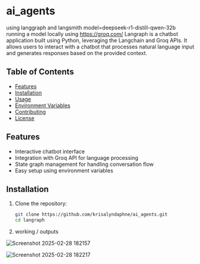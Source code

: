 # ai_agents
using langgraph and langsmith 
model=deepseek-r1-distill-qwen-32b
running a model locally using https://groq.com/
Langraph is a chatbot application built using Python, leveraging the Langchain and Groq APIs. It allows users to interact with a chatbot that processes natural language input and generates responses based on the provided context.

## Table of Contents

- [Features](#features)
- [Installation](#installation)
- [Usage](#usage)
- [Environment Variables](#environment-variables)
- [Contributing](#contributing)
- [License](#license)

## Features

- Interactive chatbot interface
- Integration with Groq API for language processing
- State graph management for handling conversation flow
- Easy setup using environment variables

## Installation

1. Clone the repository:

   ```bash
   git clone https://github.com/krisalyndaphne/ai_agents.git
   cd langraph

2. working / outputs
   
![Screenshot 2025-02-28 182157](https://github.com/user-attachments/assets/780849d7-49d6-412b-ba3f-d310af49137c)

 

![Screenshot 2025-02-28 182217](https://github.com/user-attachments/assets/f5a7b7b2-b58c-4796-8746-e16d194619d5)
